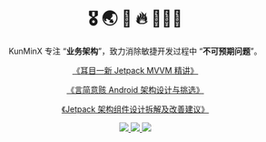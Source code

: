 <h1 align="center">🎖 🌏 🤔 🔥 🏄🏻‍♂️</h1>
<p align="center">KunMinX 专注 “<b>业务架构</b>”，致力消除敏捷开发过程中 “<b>不可预期问题</b>”。</p>
<p align="center"><a href ="https://juejin.cn/post/6844903976240939021">《耳目一新 Jetpack MVVM 精讲》</a></p>
<p align="center"><a href ="https://juejin.cn/post/7106042518457810952">《言简意赅 Android 架构设计与挑选》</a></p>
<p align="center"><a href ="https://juejin.cn/post/7117498113983512589">《Jetpack 架构组件设计拆解及改善建议》</a></p>
<p align="center">
  <a href="https://juejin.cn/user/1081575170900958">
    <img src="https://img.shields.io/badge/掘金-blue.svg" />
  </a>
  <a href="https://medium.com/@kunminx">
    <img src="https://img.shields.io/badge/Medium-blue.svg" />
  </a>
  <a href="https://github.com/KunMinX">
    <img src="https://komarev.com/ghpvc/?username=KunMinX&color=brightgreen&label=👁%20Views" />
  </a>  
</p>
